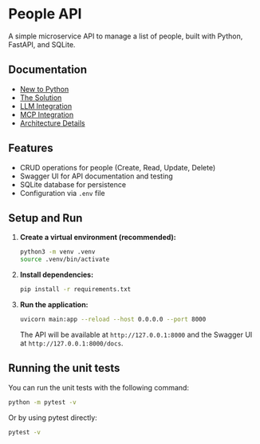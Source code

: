 # People API

A simple microservice API to manage a list of people, built with Python, FastAPI, and SQLite.

## Documentation

- [New to Python](./.docs/LEARNING.md)
- [The Solution](./.docs/SOLUTION.md)
- [LLM Integration](./.docs/LLM.md)
- [MCP Integration](./.docs/MCP.md)
- [Architecture Details](./.docs/ARCHITECTURE.md)

## Features

- CRUD operations for people (Create, Read, Update, Delete)
- Swagger UI for API documentation and testing
- SQLite database for persistence
- Configuration via `.env` file

## Setup and Run

1.  **Create a virtual environment (recommended):**
    ```bash
    python3 -m venv .venv
    source .venv/bin/activate
    ```

2.  **Install dependencies:**
    ```bash
    pip install -r requirements.txt
    ```

3.  **Run the application:**
    ```bash
    uvicorn main:app --reload --host 0.0.0.0 --port 8000
    ```

    The API will be available at `http://127.0.0.1:8000` and the Swagger UI at `http://127.0.0.1:8000/docs`.

## Running the unit tests

You can run the unit tests with the following command:

```bash
python -m pytest -v
```
Or by using pytest directly:

```bash
pytest -v
```

